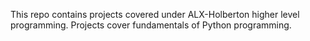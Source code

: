 This repo contains projects covered under ALX-Holberton higher level programming. 
Projects cover fundamentals of Python programming.